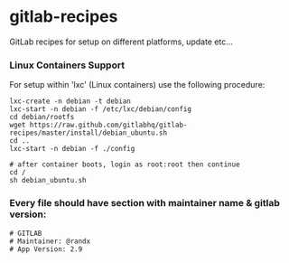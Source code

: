 gitlab-recipes
==============

GitLab recipes for setup on different platforms, update etc...


### Linux Containers Support

For setup within 'lxc' (Linux containers) use the following procedure:

    lxc-create -n debian -t debian
    lxc-start -n debian -f /etc/lxc/debian/config
    cd debian/rootfs
    wget https://raw.github.com/gitlabhq/gitlab-recipes/master/install/debian_ubuntu.sh
    cd ..
    lxc-start -n debian -f ./config

    # after container boots, login as root:root then continue
    cd /
    sh debian_ubuntu.sh
  

### Every file should have section with maintainer name & gitlab version:

    # GITLAB
    # Maintainer: @randx
    # App Version: 2.9
